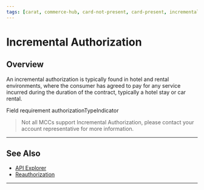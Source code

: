 ```yaml
---
tags: [carat, commerce-hub, card-not-present, card-present, incremental-auth, authorization]
---
```


# Incremental Authorization

## Overview

An incremental authorization is typically found in hotel and rental environments, where the consumer has agreed to pay for any service incurred during the duration of the contract, typically a hotel stay or car rental. 

Field requirement authorizationTypeIndicator

<!-- theme: warning -->
> Not all MCCs support Incremental Authorization, please contact your account representative for more information.

---

## See Also
- [API Explorer](url)
- [Reauthorization](?path=docs/Resources/Guides/Authorizations/Re-Auth.md)

---
